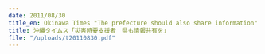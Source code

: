 ```yaml
---
date: 2011/08/30
title_en: Okinawa Times "The prefecture should also share information"
title: 沖縄タイムス「災害時要支援者　県も情報共有を」
file: "/uploads/t20110830.pdf"
---
```

